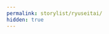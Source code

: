 ```yaml
---
permalink: storylist/ryuseitai/
hidden: true
---
```

<script>window.location.replace("https://310mc.github.io/ryuseitaistory")</script>